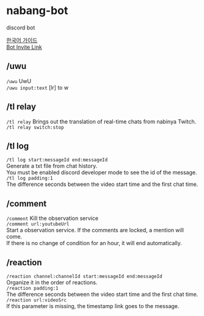 # nabang-bot
discord bot

[한국어 가이드](./README-ko.md)  
[Bot Invite Link](https://discord.com/api/oauth2/authorize?client_id=886101403603447868&permissions=0&scope=bot%20applications.commands)

## /uwu
`/uwu` UwU  
`/uwu input:text` [lr] to w

## /tl relay
`/tl relay` Brings out the translation of real-time chats from nabinya Twitch.  
`/tl relay switch:stop`

## /tl log
`/tl log start:messageId end:messageId`  
Generate a txt file from chat history.  
You must be enabled discord developer mode to see the id of the message.  
`/tl log padding:1`  
The difference seconds between the video start time and the first chat time.

## /comment
`/comment` Kill the observation service  
`/comment url:youtubeUrl`  
Start a observation service. If the comments are locked, a mention will come.  
If there is no change of condition for an hour, it will end automatically.

## /reaction
`/reaction channel:channelId start:messageId end:messageId`  
Organize it in the order of reactions.  
`/reaction padding:1`  
The difference seconds between the video start time and the first chat time.  
`/reaction url:videoSrc`  
If this parameter is missing, the timestamp link goes to the message.
